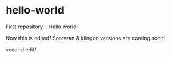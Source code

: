 hello-world
===========

First repository... Hello world!

Now this is edited!
Sontaran & klingon versions are coming soon!

second edit!

